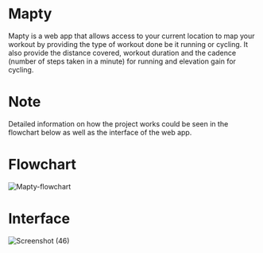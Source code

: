 # Mapty

Mapty is a web app that allows access to your current location to map your workout by providing the type of workout done be it running or cycling. It also provide the distance covered, workout duration and the cadence (number of steps taken in a minute) for running and elevation gain for cycling.

# Note 

Detailed information on how the project works could be seen in the flowchart below as well as the interface of the web app.

# Flowchart

![Mapty-flowchart](https://user-images.githubusercontent.com/93651960/198047917-e83433b1-387b-4ccb-9ecb-dc1985cd7c03.png)

# Interface

![Screenshot (46)](https://user-images.githubusercontent.com/93651960/198048399-aef88b36-7e77-4969-8553-04c75df667a5.png)
